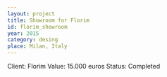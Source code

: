 ```yaml
---
layout: project
title: Showroom for Florim
id: florim_showroom
year: 2015
category: desing
place: Milan, Italy
---
```

Client: Florim
Value: 15.000 euros 
Status: Completed

